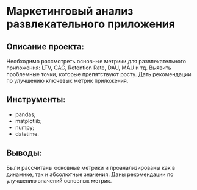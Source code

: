 #  Маркетинговый анализ развлекательного приложения

## Описание проекта:  
Необходимо рассмотреть основные метрики для развлекательного приложения: LTV, САС, Retention Rate, DAU, MAU и тд. Выявить проблемные точки, которые препятствуют росту. Дать рекомендации по улучшению ключевых метрик приложения. 

## Инструменты:
- pandas;
- matplotlib;
- numpy;
- datetime.

## Выводы:
Были рассчитаны основные метрики и проанализированы как в динамике, так и абсолютные значения. Даны рекомендации по улучшению значений основных метрик. 


